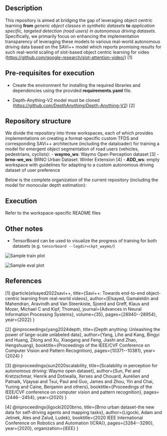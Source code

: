 ## Description

This repository is aimed at bridging the gap of leveraging object centric learning **from** *generic object classes in synthetic datasets* **to** *application specific, targeted detection (road users) in autonomous driving datasets*. Specifically, we primarily focus on enhancing the implementation transparency of leveraging these models to various real-world autonomous driving data based on the SAVi++ model which reports promising results for such real-world scaling of slot-based object centric learning for video (https://github.com/google-research/slot-attention-video/) [1]


## Pre-requisites for execution

- Create the environment for installing the required libraries and dependencies using the provided **requirements.yaml** file. 

- Depth-Anything-V2 model must be cloned (https://github.com/DepthAnything/Depth-Anything-V2) [2]


## Repository structure

We divide the repository into three workspaces, each of which provides implementations on creating a format-specific custom TFDS and corresponding SAVi++ architecture (including the dataloader) for training a model for emergent object segmentation of road users (vehicles, pedestrians, cyclists):
    - **waymo_ws**: Waymo Open Perception dataset [3]
    - **brno-we_ws**: BRNO Urban Dataset: Winter Extension [4]
    - **ADD_ws**: empty workspace with guidelines for adapting to a custom autonomous driving dataset of user preference 

Below is the complete organization of the current repository (including the model for monocular depth estimation):


## Execution

Refer to the workspace-specific README files


## Other notes

- TensorBoard can be used to visualize the progress of training for both datasets (e.g. `tensorboard --logdir=ckpt_waymo/`)  

![Sample train plot](/scratch/work/jayawin1/article_4/waymo-train.png)

![Sample eval plot](/scratch/work/jayawin1/article_4/waymo-eval.png)


## References

[1] @article{elsayed2022savi++,
  title={Savi++: Towards end-to-end object-centric learning from real-world videos},
  author={Elsayed, Gamaleldin and Mahendran, Aravindh and Van Steenkiste, Sjoerd and Greff, Klaus and Mozer, Michael C and Kipf, Thomas},
  journal={Advances in Neural Information Processing Systems},
  volume={35},
  pages={28940--28954},
  year={2022}
}

[2] @inproceedings{yang2024depth,
  title={Depth anything: Unleashing the power of large-scale unlabeled data},
  author={Yang, Lihe and Kang, Bingyi and Huang, Zilong and Xu, Xiaogang and Feng, Jiashi and Zhao, Hengshuang},
  booktitle={Proceedings of the IEEE/CVF Conference on Computer Vision and Pattern Recognition},
  pages={10371--10381},
  year={2024}
}

[3] @inproceedings{sun2020scalability,
  title={Scalability in perception for autonomous driving: Waymo open dataset},
  author={Sun, Pei and Kretzschmar, Henrik and Dotiwalla, Xerxes and Chouard, Aurelien and Patnaik, Vijaysai and Tsui, Paul and Guo, James and Zhou, Yin and Chai, Yuning and Caine, Benjamin and others},
  booktitle={Proceedings of the IEEE/CVF conference on computer vision and pattern recognition},
  pages={2446--2454},
  year={2020}
}

[4] @inproceedings{ligocki2020brno,
  title={Brno urban dataset-the new data for self-driving agents and mapping tasks},
  author={Ligocki, Adam and Jelinek, Ales and Zalud, Ludek},
  booktitle={2020 IEEE International Conference on Robotics and Automation (ICRA)},
  pages={3284--3290},
  year={2020},
  organization={IEEE}
}
